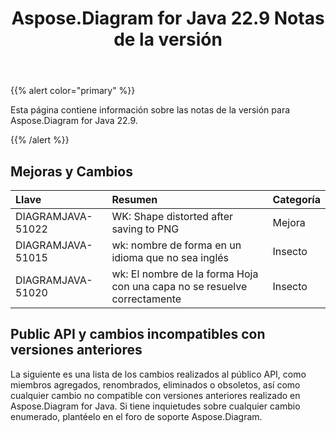 ﻿---
title: Aspose.Diagram for Java 22.9 Notas de la versión
type: docs
weight: 19
url: /es/java/aspose-diagram-for-java-22-9-release-notes/
---
{{% alert color="primary" %}}

Esta página contiene información sobre las notas de la versión para Aspose.Diagram for Java 22.9.

{{% /alert %}}
## **Mejoras y Cambios**  ##

|**Llave**|**Resumen**|**Categoría**|
|:- |:- |:- |
|DIAGRAMJAVA-51022|WK: Shape distorted after saving to PNG|Mejora|
|DIAGRAMJAVA-51015|wk: nombre de forma en un idioma que no sea inglés|Insecto|
|DIAGRAMJAVA-51020|wk: El nombre de la forma Hoja con una capa no se resuelve correctamente|Insecto|

## **Public API y cambios incompatibles con versiones anteriores**
La siguiente es una lista de los cambios realizados al público API, como miembros agregados, renombrados, eliminados o obsoletos, así como cualquier cambio no compatible con versiones anteriores realizado en Aspose.Diagram for Java. Si tiene inquietudes sobre cualquier cambio enumerado, plantéelo en el foro de soporte Aspose.Diagram.